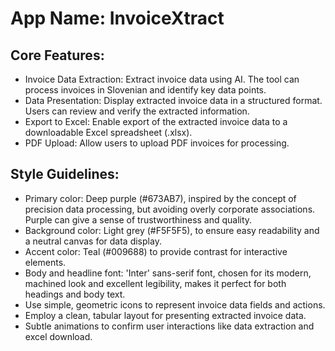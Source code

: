 # **App Name**: InvoiceXtract

## Core Features:

- Invoice Data Extraction: Extract invoice data using AI. The tool can process invoices in Slovenian and identify key data points.
- Data Presentation: Display extracted invoice data in a structured format. Users can review and verify the extracted information.
- Export to Excel: Enable export of the extracted invoice data to a downloadable Excel spreadsheet (.xlsx).
- PDF Upload: Allow users to upload PDF invoices for processing.

## Style Guidelines:

- Primary color: Deep purple (#673AB7), inspired by the concept of precision data processing, but avoiding overly corporate associations. Purple can give a sense of trustworthiness and quality.
- Background color: Light grey (#F5F5F5), to ensure easy readability and a neutral canvas for data display.
- Accent color: Teal (#009688) to provide contrast for interactive elements.
- Body and headline font: 'Inter' sans-serif font, chosen for its modern, machined look and excellent legibility, makes it perfect for both headings and body text.
- Use simple, geometric icons to represent invoice data fields and actions.
- Employ a clean, tabular layout for presenting extracted invoice data.
- Subtle animations to confirm user interactions like data extraction and excel download.